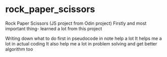 # rock_paper_scissors

Rock Paper Scissors (JS project from Odin project)
Firstly and most important thing- learned a lot from this project

Writing down what to do first in pseudocode in note help a lot
It helps me a lot in actual coding
It also help me a lot in problem solving and get better algorithm too
